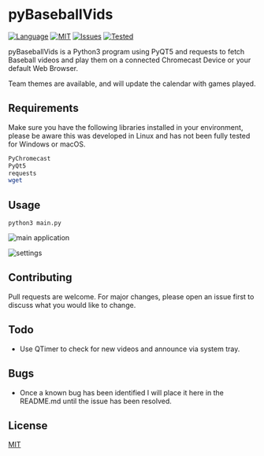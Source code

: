 # pyBaseballVids

[![Language](https://img.shields.io/badge/language-Python-green.svg?style=for-the-badge)](http://www.python.org)
[![MIT](https://shields.io/badge/license-MIT-green?style=for-the-badge)](https://choosealicense.com/licenses/mit/)
[![Issues](https://img.shields.io/github/issues/jonosur/pyHockeyVids?style=for-the-badge)](https://github.com/jonosur/pyHockeyVids/issues)
[![Tested](https://img.shields.io/badge/tested%20on-linux-yellow?style=for-the-badge&logo=linux&logoColor=linux)](#)

pyBaseballVids is a Python3 program using PyQT5 and requests to fetch Baseball videos and play them on a connected Chromecast Device or your default Web Browser.

Team themes are available, and will update the calendar with games played.

## Requirements

Make sure you have the following libraries installed in your environment, please be aware this was developed in Linux and has not been fully tested for Windows or macOS.


```bash
PyChromecast
PyQt5
requests
wget
```

## Usage

```
python3 main.py
```

![main application](https://i.imgur.com/ZAHi68O.png)

![settings](https://i.imgur.com/YrLLUop.png)

## Contributing
Pull requests are welcome. For major changes, please open an issue first to discuss what you would like to change.

## Todo
* Use QTimer to check for new videos and announce via system tray.

## Bugs
* Once a known bug has been identified I will place it here in the README.md until the issue has been resolved.

## License
[MIT](https://choosealicense.com/licenses/mit/)
